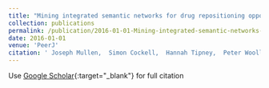 ```yaml
---
title: "Mining integrated semantic networks for drug repositioning opportunities"
collection: publications
permalink: /publication/2016-01-01-Mining-integrated-semantic-networks-for-drug-repositioning-opportunities
date: 2016-01-01
venue: 'PeerJ'
citation: ' Joseph Mullen,  Simon Cockell,  Hannah Tipney,  Peter Woollard,  Anil Wipat, &quot;Mining integrated semantic networks for drug repositioning opportunities.&quot; PeerJ, 2016.'
---
```

Use [Google Scholar](https://scholar.google.com/scholar?q=Mining+integrated+semantic+networks+for+drug+repositioning+opportunities){:target="_blank"} for full citation